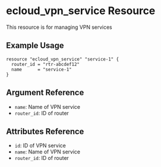# ecloud_vpn_service Resource

This resource is for managing VPN services

## Example Usage

```hcl
resource "ecloud_vpn_service" "service-1" {
  router_id = "rtr-abcdef12"
  name      = "service-1"
}
```

## Argument Reference

- `name`: Name of VPN service
- `router_id`: ID of router

## Attributes Reference

- `id`: ID of VPN service
- `name`: Name of VPN service
- `router_id`: ID of router